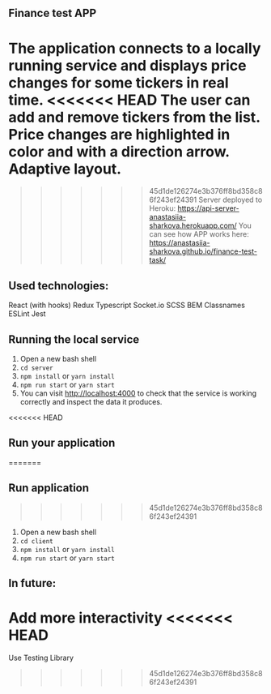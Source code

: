 ## Finance test APP
The application connects to a locally running service and displays price changes for some tickers in real time.
<<<<<<< HEAD
The user can add and remove tickers from the list. Price changes are highlighted in color and with a direction arrow. Adaptive layout.
=======
>>>>>>> 45d1de126274e3b376ff8bd358c86f243ef24391
Server deployed to Heroku: https://api-server-anastasiia-sharkova.herokuapp.com/
You can see how APP works here: https://anastasiia-sharkova.github.io/finance-test-task/

## Used technologies:
React (with hooks)
Redux
Typescript
Socket.io
SCSS
BEM
Classnames
ESLint
Jest

## Running the local service
1. Open a new bash shell
2. ```cd server```
3. ```npm install``` or ```yarn install```
4. ```npm run start``` or ```yarn start```
5. You can visit [http://localhost:4000](http://localhost:4000) to check that the service is working correctly and inspect the data it produces.

<<<<<<< HEAD
## Run your application
=======
## Run application
>>>>>>> 45d1de126274e3b376ff8bd358c86f243ef24391
1. Open a new bash shell
2. ```cd client```
3. ```npm install``` or ```yarn install```
4. ```npm run start``` or ```yarn start```

## In future:
Add more interactivity
<<<<<<< HEAD
=======
Use Testing Library
>>>>>>> 45d1de126274e3b376ff8bd358c86f243ef24391
